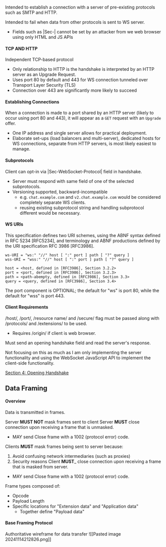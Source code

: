Intended to establish a connection with a server of pre-existing protocols such as SMTP and HTTP.

Intended to fail when data from other protocols is sent to WS server.
- Fields such as |Sec-| cannot be set by an attacker from we web browser using only HTML and JS APIs
#### TCP AND HTTP
Independent TCP-based protocol
- Only relationship to HTTP is the handshake is interpreted by an HTTP server as an Upgrade Request.
- Uses port 80 by default and 443 for WS connection tunneled over Transport Layer Security (TLS)
- Connection over 443 are significantly more likely to succeed

#### Establishing Connections
When a connection is made to a port shared by an HTTP server (likely to occur using port 80 and 443), it will appear as a `GET` request with an `Upgrade` offer.
- One IP address and single server allows for practical deployment.
- Elaborate set-ups (load balancers and multi-server), dedicated hosts for WS connections, separate from HTTP servers, is most likely easiest to manage.

#### Subprotocols
Client can opt-in via |Sec-WebSocket-Protocol| field in handshake.
- Server must respond with same field of one of the selected subprotocols.
- Versioning supported, backward-incompatible
	- e.g. `chat.example.com` and `v2.chat.example.com` would be considered completely separate WS clients.
	- reusing existing subprotocol string and handling subprotocol different would be necessary.

#### WS URIs
This specification defines two URI schemes, using the ABNF syntax defined in RFC 5234 [RFC5234], and terminology and ABNF productions defined by the URI specification RFC 3986 [RFC3986].

    ws-URI = "ws:" "//" host [ ":" port ] path [ "?" query ]
    wss-URI = "wss:" "//" host [ ":" port ] path [ "?" query ]

    host = <host, defined in [RFC3986], Section 3.2.2>
    port = <port, defined in [RFC3986], Section 3.2.3>
    path = <path-abempty, defined in [RFC3986], Section 3.3>
    query = <query, defined in [RFC3986], Section 3.4>

The port component is OPTIONAL; the default for "ws" is port 80, while the default for "wss" is port 443.

#### Client Requirements
/host/, /port/, /resource name/ and /secure/ flag must be passed along with /protocols/ and /extensions/ to be used.
- Requires /origin/ if client is web browser.

Must send an opening handshake field and read the server's response.

Not focusing on this as much as I am only implementing the server functionality and using the WebSocket JavaScript API to implement the client-side functionality.

[Section 4: Opening Handshake](https://www.rfc-editor.org/rfc/rfc6455#section-1.5)

## Data Framing
#### Overview
Data is transmitted in frames. 

Server __MUST NOT__ mask frames sent to client
Server __MUST__ close connection upon receiving a frame that is unmasked.
- MAY send Close frame with a 1002 (protocol error) code.

Clients __MUST__ mask frames being sent to server because:
1. Avoid confusing network intermediaries (such as proxies)
2. Security reasons
Client __MUST___ close connection upon receiving a frame that is masked from server.
- MAY send Close frame with a 1002 (protocol error) code.

Frame types composed of:
- Opcode
- Payload Length
- Specific locations for "Extension data" and "Application data"
	- Together define "Payload data"

#### Base Framing Protocol
Authoritative wireframe for data transfer
![[Pasted image 20241114212826.png]]
